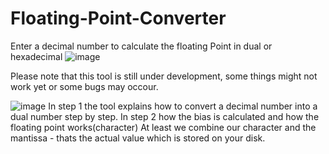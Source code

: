 # Floating-Point-Converter
Enter a decimal number to calculate the floating Point in dual or hexadecimal
![image](https://user-images.githubusercontent.com/78750208/137482329-877386c6-a726-4b92-a818-7fa26cde22f5.png)


Please note that this tool is still under development, some things might not work yet or some bugs may occour.

![image](https://user-images.githubusercontent.com/78750208/137482386-7a364797-ab0c-4b90-ad63-8d477232d211.png)
In step 1 the tool explains how to convert a decimal number into a dual number step by step.
In step 2 how the bias is calculated and how the floating point works(character)
At least we combine our character and the mantissa - thats the actual value which is stored on your disk.


